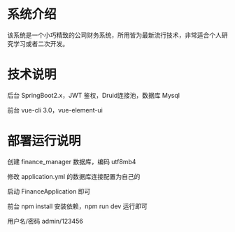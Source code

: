 # 系统介绍

该系统是一个小巧精致的公司财务系统，所用皆为最新流行技术，非常适合个人研究学习或者二次开发。

# 技术说明

后台 SpringBoot2.x，JWT 鉴权，Druid连接池，数据库 Mysql

前台 vue-cli 3.0，vue-element-ui

# 部署运行说明

创建 finance_manager 数据库，编码 utf8mb4

修改 application.yml 的数据库连接配置为自己的

启动 FinanceApplication 即可

前台 npm install 安装依赖，npm run dev 运行即可

用户名/密码 admin/123456